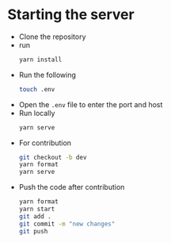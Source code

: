 # Starting the server
- Clone the repository
- run 
  ```bash
  yarn install
  ```
- Run the following
  ```bash
  touch .env
  ```
- Open the `.env` file to enter the port and host
- Run locally
  ```bash
  yarn serve
  ```
- For contribution
  ```bash
  git checkout -b dev
  yarn format
  yarn serve
  ```
- Push the code after contribution
  ```bash
  yarn format
  yarn start
  git add .
  git commit -m "new changes"
  git push
  ```

